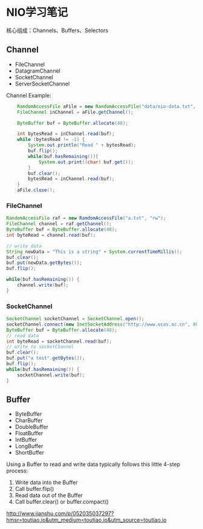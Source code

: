 # NIO学习笔记

核心组成：Channels、Buffers、Selectors

## Channel
* FileChannel
* DatagramChannel
* SocketChannel
* ServerSocketChannel

Channel Example:
```java
    RandomAccessFile aFile = new RandomAccessFile("data/nio-data.txt", "rw");
    FileChannel inChannel = aFile.getChannel();

    ByteBuffer buf = ByteBuffer.allocate(48);

    int bytesRead = inChannel.read(buf);
    while (bytesRead != -1) {
        System.out.println("Read " + bytesRead);
        buf.flip();
        while(buf.hasRemaining()){
            System.out.print((char) buf.get());
        }
        buf.clear();
        bytesRead = inChannel.read(buf);
    }
    aFile.close();
```

### FileChannel
```java
RandomAccessFile raf = new RamdomAccessFile("a.txt", "rw");
FileChannel channel = raf.getChannel();
ByteBuffer buf = ByteBuffer.allocate(48);
int byteRead = channel.read(buf);

// write data
String newData = "This is a string" + System.currentTimeMillis();
buf.clear();
buf.put(newData.getBytes());
buf.flip();

while(buf.hasRemaining()) {
    channel.write(buf);
}
```

### SocketChannel
```java
SocketChannel socketChannel = SocketChannel.open();
socketChannel.connect(new InetSocketAddress("http://www.ucas.ac.cn", 80));
ByteBuffer buf = ByteBuffer.allocate(48);
// read data
int byteRead = socketChannel.read(buf);
// write to socketChannel
buf.clear();
buf.put("a test".getBytes());
buf.flip();
while(buf.hasRemaining()) {
    socketChannel.write(buf);
}
```
## Buffer
* ByteBuffer
* CharBuffer
* DoubleBuffer
* FloatBuffer
* IntBuffer
* LongBuffer
* ShortBuffer

Using a Buffer to read and write data typically follows this little 4-step process:

1. Write data into the Buffer
2. Call buffer.flip()
3. Read data out of the Buffer
4. Call buffer.clear() or buffer.compact()

http://www.jianshu.com/p/052035037297?hmsr=toutiao.io&utm_medium=toutiao.io&utm_source=toutiao.io